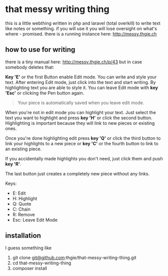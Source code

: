 # that messy writing thing
this is a little webthing written in php and laravel (total overkill) to write text like notes or something. if you will use it you will lose oversight on what's where - promised. there is a running instance here: http://messy.thgie.ch

## how to use for writing
there is a tiny manual here: http://messy.thgie.ch/p/43 but in case somebody deletes that:

__Key 'E'__ or the first Button enable Edit mode. You can write and style your text. After entering Edit mode, just click into the text and start writing. By highlighting text you are able to style it. You can leave Edit mode with __key 'Esc'__ or clicking the Pen button again.

> Your piece is automatically saved when you leave edit mode.

When you're not in edit mode you can highlight your text. Just select the text you want to highlight and press __key 'H'__ or click the second button. Highlighting is important because they will link to new pieces or existing ones.

Once you're done highlighting edit press __key 'Q'__ or click the third button to link your highlights to a new piece or __key 'C'__ or the fourth button to link to an existing piece.

If you accidentally made highlights you don't need, just click them and push __key 'R'__.

The last button just creates a completely new piece without any links.

Keys:

- E: Edit
- H: Highlight
- Q: Quote
- C: Chain
- R: Remove
- Esc: Leave Edit Mode

## installation

I guess something like

1. git clone git@github.com:thgie/that-messy-writing-thing.git
2. cd that-messy-writing-thing
3. composer install